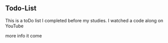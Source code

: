 ## Todo-List

This is a toDo list I completed before my studies. I watched a code along on YouTube

more info it come

